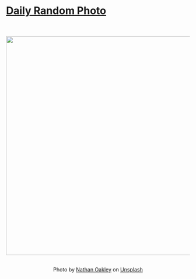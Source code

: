 # [Daily Random Photo](https://www.dailyrandomphoto.com/)

<div align="center">
  <br>
  <br>
  <a href="https://www.dailyrandomphoto.com/p/2022/2022-04-02/"><img src="https://images.unsplash.com/photo-1616628198434-72867dbf467a?crop=entropy&cs=tinysrgb&fit=max&fm=jpg&ixid=Mnw3NzUwOHwwfDF8cmFuZG9tfHx8fHx8fHx8MTY0ODg1OTI2Nw&ixlib=rb-1.2.1&q=80&w=1080" width="600px"></a>
  <br>
  <br>
  <p class="has-text-grey">Photo by <a href="https://unsplash.com/@nathanrjliving?utm_source=Daily%20Random%20Photo&amp;utm_medium=referral" target="_blank" rel="noopener noreferrer">Nathan Oakley</a> on <a href="https://unsplash.com/photos/Yp-TMpscEME?utm_source=Daily%20Random%20Photo&amp;utm_medium=referral" target="_blank" rel="noopener noreferrer">Unsplash</a></p>
</div>
